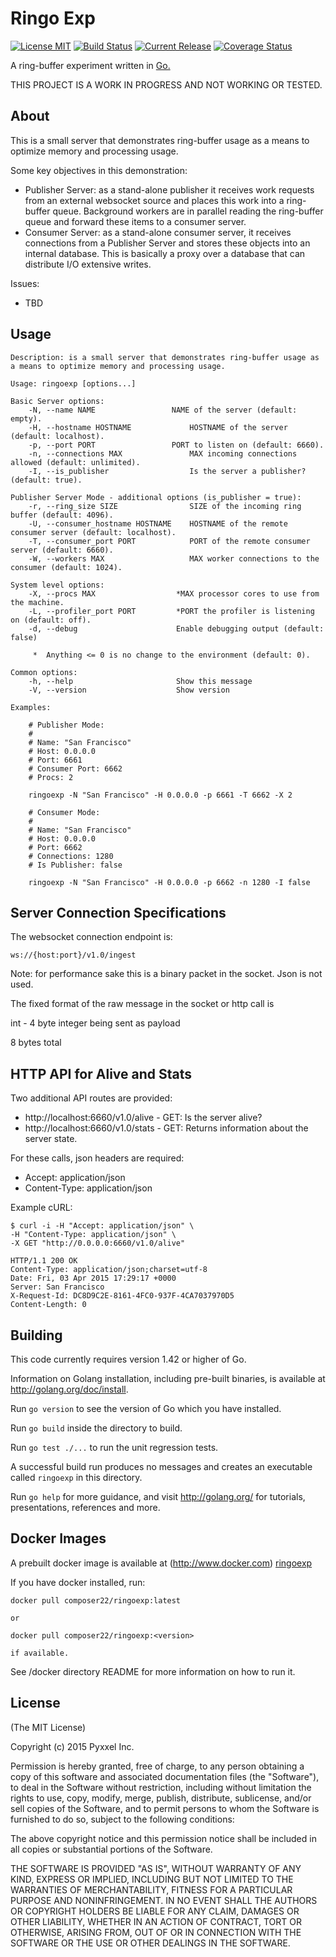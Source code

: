 # Ringo Exp
[![License MIT](https://img.shields.io/npm/l/express.svg)](http://opensource.org/licenses/MIT)
[![Build Status](https://travis-ci.org/composer22/ringoexp.svg?branch=master)](http://travis-ci.org/composer22/ringoexp)
[![Current Release](https://img.shields.io/badge/release-v0.1.3-brightgreen.svg)](https://github.com/composer22/ringoexp/releases/tag/v0.1.3)
[![Coverage Status](https://coveralls.io/repos/composer22/chattypantz/badge.svg?branch=master)](https://coveralls.io/r/composer22/ringoexp?branch=master)

A ring-buffer experiment written in [Go.](http://golang.org)

THIS PROJECT IS A WORK IN PROGRESS AND NOT WORKING OR TESTED.

## About

This is a small server that demonstrates ring-buffer usage as a means to optimize memory and processing usage.

Some key objectives in this demonstration:

* Publisher Server: as a stand-alone publisher it receives work requests from an external websocket source and places this work into a ring-buffer queue. Background workers are in parallel reading the ring-buffer queue and forward these items to a consumer server.
* Consumer Server: as a stand-alone consumer server, it receives connections from a Publisher Server and stores these objects into an internal database. This is basically a proxy over a database that can distribute I/O extensive writes.

Issues:

* TBD

## Usage

```
Description: is a small server that demonstrates ring-buffer usage as a means to optimize memory and processing usage.

Usage: ringoexp [options...]

Basic Server options:
    -N, --name NAME					NAME of the server (default: empty).
    -H, --hostname HOSTNAME         	HOSTNAME of the server (default: localhost).
    -p, --port PORT					PORT to listen on (default: 6660).
	-n, --connections MAX				MAX incoming connections allowed (default: unlimited).
	-I, --is_publisher				   	Is the server a publisher? (default: true).

Publisher Server Mode - additional options (is_publisher = true):
    -r, --ring_size SIZE			    SIZE of the incoming ring buffer (default: 4096).
    -U, --consumer_hostname HOSTNAME	HOSTNAME of the remote consumer server (default: localhost).
    -T, --consumer_port PORT			PORT of the remote consumer server (default: 6660).
    -W, --workers MAX         			MAX worker connections to the consumer (default: 1024).

System level options:
	-X, --procs MAX                  *MAX processor cores to use from the machine.
	-L, --profiler_port PORT         *PORT the profiler is listening on (default: off).
    -d, --debug                      Enable debugging output (default: false)

     *  Anything <= 0 is no change to the environment (default: 0).

Common options:
    -h, --help                       Show this message
    -V, --version                    Show version

Examples:

	# Publisher Mode:
	#
	# Name: "San Francisco"
	# Host: 0.0.0.0
	# Port: 6661
	# Consumer Port: 6662
	# Procs: 2

    ringoexp -N "San Francisco" -H 0.0.0.0 -p 6661 -T 6662 -X 2

	# Consumer Mode:
	#
	# Name: "San Francisco"
	# Host: 0.0.0.0
	# Port: 6662
	# Connections: 1280
	# Is Publisher: false

	ringoexp -N "San Francisco" -H 0.0.0.0 -p 6662 -n 1280 -I false

```
## Server Connection Specifications

The websocket connection endpoint is:
```
ws://{host:port}/v1.0/ingest
```

Note: for performance sake this is a binary packet in the socket.  Json is not used.

The fixed format of the raw message in the socket or http call is

int - 4 byte integer being sent as payload

8 bytes total

## HTTP API for Alive and Stats

Two additional API routes are provided:

* http://localhost:6660/v1.0/alive - GET: Is the server alive?
* http://localhost:6660/v1.0/stats - GET: Returns information about the server state.

For these calls, json headers are required:

* Accept: application/json
* Content-Type: application/json

Example cURL:

```
$ curl -i -H "Accept: application/json" \
-H "Content-Type: application/json" \
-X GET "http://0.0.0.0:6660/v1.0/alive"

HTTP/1.1 200 OK
Content-Type: application/json;charset=utf-8
Date: Fri, 03 Apr 2015 17:29:17 +0000
Server: San Francisco
X-Request-Id: DC8D9C2E-8161-4FC0-937F-4CA7037970D5
Content-Length: 0
```
## Building

This code currently requires version 1.42 or higher of Go.

Information on Golang installation, including pre-built binaries, is available at
<http://golang.org/doc/install>.

Run `go version` to see the version of Go which you have installed.

Run `go build` inside the directory to build.

Run `go test ./...` to run the unit regression tests.

A successful build run produces no messages and creates an executable called `ringoexp` in this
directory.

Run `go help` for more guidance, and visit <http://golang.org/> for tutorials, presentations, references and more.

## Docker Images

A prebuilt docker image is available at (http://www.docker.com) [ringoexp](https://registry.hub.docker.com/u/composer22/ringoexp/)

If you have docker installed, run:
```
docker pull composer22/ringoexp:latest

or

docker pull composer22/ringoexp:<version>

if available.
```
See /docker directory README for more information on how to run it.

## License

(The MIT License)

Copyright (c) 2015 Pyxxel Inc.

Permission is hereby granted, free of charge, to any person obtaining a copy
of this software and associated documentation files (the "Software"), to
deal in the Software without restriction, including without limitation the
rights to use, copy, modify, merge, publish, distribute, sublicense, and/or
sell copies of the Software, and to permit persons to whom the Software is
furnished to do so, subject to the following conditions:

The above copyright notice and this permission notice shall be included in
all copies or substantial portions of the Software.

THE SOFTWARE IS PROVIDED "AS IS", WITHOUT WARRANTY OF ANY KIND, EXPRESS OR
IMPLIED, INCLUDING BUT NOT LIMITED TO THE WARRANTIES OF MERCHANTABILITY,
FITNESS FOR A PARTICULAR PURPOSE AND NONINFRINGEMENT. IN NO EVENT SHALL THE
AUTHORS OR COPYRIGHT HOLDERS BE LIABLE FOR ANY CLAIM, DAMAGES OR OTHER
LIABILITY, WHETHER IN AN ACTION OF CONTRACT, TORT OR OTHERWISE, ARISING
FROM, OUT OF OR IN CONNECTION WITH THE SOFTWARE OR THE USE OR OTHER DEALINGS
IN THE SOFTWARE.
